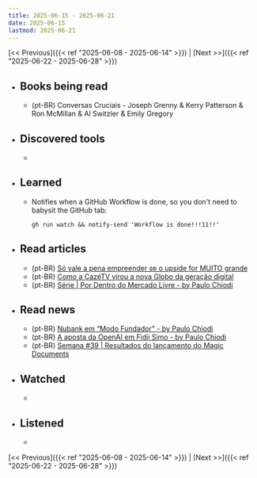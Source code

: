 ```yaml
---
title: 2025-06-15 - 2025-06-21
date: 2025-06-15
lastmod: 2025-06-21
---
```


[<< Previous]({{< ref "2025-06-08 - 2025-06-14" >}}) | [Next >>]({{< ref "2025-06-22 - 2025-06-28" >}})

- ## Books being read
  - (pt-BR) Conversas Cruciais - Joseph Grenny & Kerry Patterson & Ron McMillan
    & Al Switzler & Emily Gregory

- ## Discovered tools
  -

- ## Learned
  - Notifies when a GitHub Workflow is done, so you don't need to babysit the
    GitHub tab:
    ```shell
    gh run watch && notify-send 'Workflow is done!!!11!!'
    ```

- ## Read articles
  - (pt-BR) [Só vale a pena empreender se o upside for MUITO grande](https://moacirmoda.substack.com/p/so-vale-a-pena-empreender-se-o-upside)
  - (pt-BR) [Como a CazéTV virou a nova Globo da geração digital](https://www.productgurus.com.br/p/como-a-cazetv-virou-a-nova-globo)
  - (pt-BR) [Série | Por Dentro do Mercado Livre - by Paulo Chiodi](https://www.productgurus.com.br/p/serie-por-dentro-do-mercado-livre)

- ## Read news
  - (pt-BR) [Nubank em “Modo Fundador&quot; - by Paulo Chiodi](https://www.productgurus.com.br/p/nubank-em-modo-fundador)
  - (pt-BR) [A aposta da OpenAI em Fidji Simo - by Paulo Chiodi](https://www.productgurus.com.br/p/a-aposta-da-openai-em-fidji-simo)
  - (pt-BR) [Semana #39 | Resultados do lançamento do Magic Documents](https://mabreu.substack.com/p/semana-39-resultados-do-lancamento)

- ## Watched
  -

- ## Listened
  -

[<< Previous]({{< ref "2025-06-08 - 2025-06-14" >}}) | [Next >>]({{< ref "2025-06-22 - 2025-06-28" >}})
